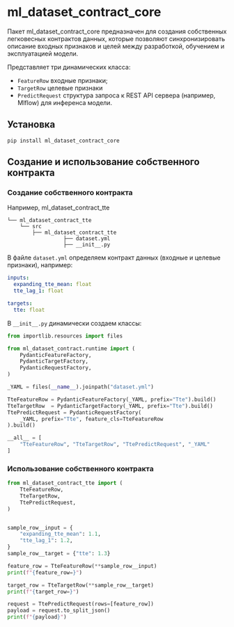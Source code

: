 # ml_dataset_contract_core

Пакет ml_dataset_contract_core предназначен для создания собственных
легковесных контрактов данных, которые позволяют
синхронизировать описание входных признаков и целей между
разработкой, обучением и эксплуатацией модели.

Представляет три динамических класса:
- `FeatureRow` входные признаки;
- `TargetRow` целевые признаки
- `PredictRequest` структура запроса к REST API сервера (например, Mlflow)
                   для инференса модели.


## Установка

```shell
pip install ml_dataset_contract_core
```

## Создание и использование собственного контракта

### Создание собственного контракта

Например, ml_dataset_contract_tte

```
└── ml_dataset_contract_tte
    └── src
        ├── ml_dataset_contract_tte
                  ├── dataset.yml
                  ├── __init__.py
```

В файле `dataset.yml` определяем контракт данных
(входные и целевые признаки), например:
```yaml
inputs:
  expanding_tte_mean: float
  tte_lag_1: float

targets:
  tte: float
```

В `__init__.py` динамически создаем классы:
```python
from importlib.resources import files

from ml_dataset_contract.runtime import (
    PydanticFeatureFactory,
    PydanticTargetFactory,
    PydanticRequestFactory,
)

_YAML = files(__name__).joinpath("dataset.yml")

TteFeatureRow = PydanticFeatureFactory(_YAML, prefix="Tte").build()
TteTargetRow  = PydanticTargetFactory(_YAML, prefix="Tte").build()
TtePredictRequest = PydanticRequestFactory(
    _YAML, prefix="Tte", feature_cls=TteFeatureRow
).build()

__all__ = [
    "TteFeatureRow", "TteTargetRow", "TtePredictRequest", "_YAML"
]
```



### Использование собственного контракта

```python
from ml_dataset_contract_tte import (
    TteFeatureRow,
    TteTargetRow,
    TtePredictRequest,
)


sample_row__input = {
    "expanding_tte_mean": 1.1,
    "tte_lag_1": 1.2,
}
sample_row__target = {"tte": 1.3}

feature_row = TteFeatureRow(**sample_row__input)
print(f"{feature_row=}")

target_row = TteTargetRow(**sample_row__target)
print(f"{target_row=}")

request = TtePredictRequest(rows=[feature_row])
payload = request.to_split_json()
print(f"{payload}")
```
